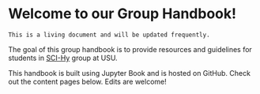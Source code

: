# Welcome to our Group Handbook!

```{note}
This is a living document and will be updated frequently.
```

The goal of this group handbook is to provide resources and guidelines for students in [SCI-Hy](https://hydroaggie.github.io/) group at USU.

This handbook is built using Jupyter Book and is hosted on GitHub. Check out the content pages below. Edits are welcome!

```{tableofcontents}
```
